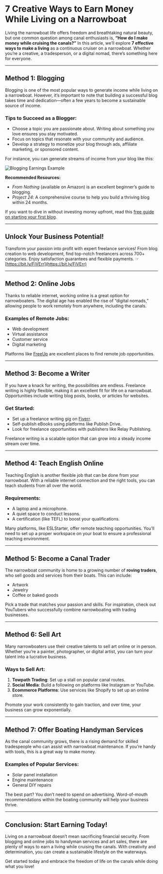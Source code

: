# 7 Creative Ways to Earn Money While Living on a Narrowboat

Living the narrowboat life offers freedom and breathtaking natural beauty, but one common question among canal enthusiasts is, **“How do I make money while cruising the canals?”** In this article, we’ll explore **7 effective ways to make a living** as a continuous cruiser on a narrowboat. Whether you’re a creative, a tradesperson, or a digital nomad, there’s something here for everyone.

---

## Method 1: Blogging

Blogging is one of the most popular ways to generate income while living on a narrowboat. However, it’s important to note that building a successful blog takes time and dedication—often a few years to become a sustainable source of income.  

### Tips to Succeed as a Blogger:
- Choose a topic you are passionate about. Writing about something you love ensures you stay motivated.  
- Focus on topics that resonate with your community and audience.  
- Develop a strategy to monetize your blog through ads, affiliate marketing, or sponsored content.

For instance, you can generate streams of income from your blog like this:

![Blogging Earnings Example](http://canalboatuk.com/wp-content/uploads/2021/10/blog-earnings-in-a-month.png)

**Recommended Resources:**
- *From Nothing* (available on Amazon) is an excellent beginner’s guide to blogging.  
- *Project 24*: A comprehensive course to help you build a thriving blog within 24 months.  

If you want to dive in without investing money upfront, read this [free guide on starting your first blog](https://makemoneybro.com/start-your-first-blog/).

---

## Unlock Your Business Potential!

Transform your passion into profit with expert freelance services! From blog creation to web development, find top-notch freelancers across 700+ categories. Enjoy satisfaction guarantees and flexible payments. ☞ [https://bit.ly/FiVErr](https://bit.ly/FiVErr)

---

## Method 2: Online Jobs

Thanks to reliable internet, working online is a great option for narrowboaters. The digital age has enabled the rise of “digital nomads,” allowing people to work remotely from anywhere, including the canals.

### Examples of Remote Jobs:
- Web development  
- Virtual assistance  
- Customer service  
- Digital marketing  

Platforms like [FreeUp](https://timeclock.freeeup.com/public/signup?a=7f852169-6494-41cc-bc29-abeefc173d33&r=s) are excellent places to find remote job opportunities.

---

## Method 3: Become a Writer

If you have a knack for writing, the possibilities are endless. Freelance writing is highly flexible, making it an excellent fit for life on a narrowboat. Opportunities include writing blog posts, books, or articles for websites.

### Get Started:
- Set up a freelance writing gig on [Fiverr](https://bit.ly/FiVErr).  
- Self-publish eBooks using platforms like Publish Drive.  
- Look for freelance opportunities with publishers like Relay Publishing.

Freelance writing is a scalable option that can grow into a steady income stream over time.

---

## Method 4: Teach English Online

Teaching English is another flexible job that can be done from your narrowboat. With a reliable internet connection and the right tools, you can teach students from all over the world.

### Requirements:
- A laptop and a microphone.  
- A quiet space to conduct lessons.  
- A certification (like TEFL) to boost your qualifications.

Many platforms, like ESLStarter, offer remote teaching opportunities. You’ll need to set up a proper workspace on your boat to ensure a professional teaching environment.

---

## Method 5: Become a Canal Trader

The narrowboat community is home to a growing number of **roving traders**, who sell goods and services from their boats. This can include:
- Artwork  
- Jewelry  
- Coffee or baked goods  

Pick a trade that matches your passion and skills. For inspiration, check out YouTubers who successfully combine narrowboating with trading businesses.

---

## Method 6: Sell Art

Many narrowboaters use their creative talents to sell art online or in person. Whether you’re a painter, photographer, or digital artist, you can turn your talent into a lucrative business.

### Ways to Sell Art:
1. **Towpath Trading**: Set up a stall on popular canal routes.  
2. **Social Media**: Build a following on platforms like Instagram or YouTube.  
3. **Ecommerce Platforms**: Use services like Shopify to set up an online store.

Promote your work consistently to gain traction, and over time, your business can grow exponentially.

---

## Method 7: Offer Boating Handyman Services

As the canal community grows, there is a rising demand for skilled tradespeople who can assist with narrowboat maintenance. If you’re handy with tools, this is a great way to make money.

### Examples of Popular Services:
- Solar panel installation  
- Engine maintenance  
- General DIY repairs  

The best part? You don’t need to spend on advertising. Word-of-mouth recommendations within the boating community will help your business thrive.

---

## Conclusion: Start Earning Today!

Living on a narrowboat doesn’t mean sacrificing financial security. From blogging and online jobs to handyman services and art sales, there are plenty of ways to earn a living while cruising the canals. With creativity and determination, you can create a sustainable lifestyle on the waterways.  

Get started today and embrace the freedom of life on the canals while doing what you love!
